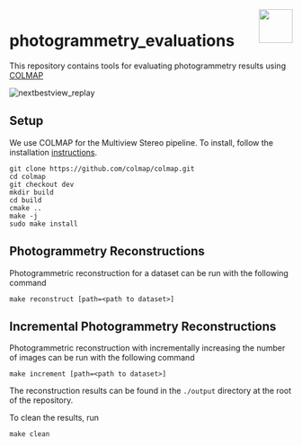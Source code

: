 <img align="right" height="60" src="https://user-images.githubusercontent.com/5248102/126074528-004a32b9-7911-486a-9e79-8b78e6e66fdc.png">

# photogrammetry_evaluations

This repository contains tools for evaluating photogrammetry results using [COLMAP](https://github.com/colmap/colmap)

![nextbestview_replay](https://user-images.githubusercontent.com/5248102/189872473-2ca6a60b-0651-4043-9336-0267f14f7471.gif)

## Setup
We use COLMAP for the Multiview Stereo pipeline. To install, follow the installation [instructions](https://colmap.github.io/install.html).
```
git clone https://github.com/colmap/colmap.git
cd colmap
git checkout dev
mkdir build
cd build
cmake ..
make -j
sudo make install
```

[^note]: In case of using ENU coordinates for model alignment, colmap `3.7` or newer is required. (https://github.com/colmap/colmap/pull/1371)

## Photogrammetry Reconstructions
Photogrammetric reconstruction for a dataset can be run with the following command
```
make reconstruct [path=<path to dataset>]
```

## Incremental Photogrammetry Reconstructions
Photogrammetric reconstruction with incrementally increasing the number of images can be run with the following command
```
make increment [path=<path to dataset>]
```
The reconstruction results can be found in the `./output` directory at the root of the repository.

To clean the results, run 
```
make clean
```
